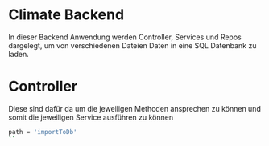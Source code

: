 # Climate Backend

In dieser Backend Anwendung werden Controller, Services und Repos dargelegt, um von verschiedenen Dateien Daten in eine SQL Datenbank zu laden.

# Controller 

Diese sind dafür da um die jeweiligen Methoden ansprechen zu können und somit die jeweiligen Service ausführen zu können 

```bash
path = 'importToDb'
``

